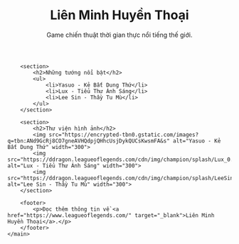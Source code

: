 
<!DOCTYPE html>
<html lang="vi">
<head>
    <meta charset="UTF-8">
    <meta name="viewport" content="width=device-width, initial-scale=1.0">
    <title>Liên Minh Huyền Thoại</title>
</head>
<body>
    <main>
        <header>
            <h1>Liên Minh Huyền Thoại</h1>
            <p>Game chiến thuật thời gian thực nổi tiếng thế giới.</p>
        </header>

        <section>
            <h2>Những tướng nổi bật</h2>
            <ul>
                <li>Yasuo - Kẻ Bất Dung Thứ</li>
                <li>Lux - Tiểu Thư Ánh Sáng</li>
                <li>Lee Sin - Thầy Tu Mù</li>
            </ul>
        </section>

        <section>
            <h2>Thư viện hình ảnh</h2>
            <img src="https://encrypted-tbn0.gstatic.com/images?q=tbn:ANd9GcRj8CO7gneAVHQdpjQHhcUsjDykQUCsKwsmFA&s" alt="Yasuo - Kẻ Bất Dung Thứ" width="300">
            <img src="https://ddragon.leagueoflegends.com/cdn/img/champion/splash/Lux_0.jpg" alt="Lux - Tiểu Thư Ánh Sáng" width="300">
            <img src="https://ddragon.leagueoflegends.com/cdn/img/champion/splash/LeeSin_0.jpg" alt="Lee Sin - Thầy Tu Mù" width="300">
        </section>

        <footer>
            <p>Đọc thêm thông tin về <a href="https://www.leagueoflegends.com/" target="_blank">Liên Minh Huyền Thoại</a>.</p>
        </footer>
    </main>
</body>
</html>
